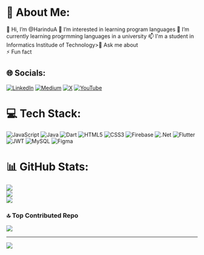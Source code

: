 # 💫 About Me:
👋 Hi, I’m @HarinduA
👀 I’m interested in learning program languages
🌱 I’m currently learning progrmming languages in a university
📫 I'm a student in Informatics Institude of Technology>💬 Ask me about<br>⚡ Fun fact


## 🌐 Socials:
[![LinkedIn](https://img.shields.io/badge/LinkedIn-%230077B5.svg?logo=linkedin&logoColor=white)](https://linkedin.com/in/https://www.linkedin.com/in/harindu-adhikari-201269243/) [![Medium](https://img.shields.io/badge/Medium-12100E?logo=medium&logoColor=white)](https://medium.com/@https://medium.com/@harinduadhikari) [![X](https://img.shields.io/badge/X-black.svg?logo=X&logoColor=white)](https://x.com/https://twitter.com/HarinduAdhikari) [![YouTube](https://img.shields.io/badge/YouTube-%23FF0000.svg?logo=YouTube&logoColor=white)](https://youtube.com/@https://www.youtube.com/channel/UC1t2HZbzR_a1ekpeh9eb-FA) 

# 💻 Tech Stack:
![JavaScript](https://img.shields.io/badge/javascript-%23323330.svg?style=for-the-badge&logo=javascript&logoColor=%23F7DF1E) ![Java](https://img.shields.io/badge/java-%23ED8B00.svg?style=for-the-badge&logo=openjdk&logoColor=white) ![Dart](https://img.shields.io/badge/dart-%230175C2.svg?style=for-the-badge&logo=dart&logoColor=white) ![HTML5](https://img.shields.io/badge/html5-%23E34F26.svg?style=for-the-badge&logo=html5&logoColor=white) ![CSS3](https://img.shields.io/badge/css3-%231572B6.svg?style=for-the-badge&logo=css3&logoColor=white)  ![Firebase](https://img.shields.io/badge/firebase-%23039BE5.svg?style=for-the-badge&logo=firebase) ![.Net](https://img.shields.io/badge/.NET-5C2D91?style=for-the-badge&logo=.net&logoColor=white) ![Flutter](https://img.shields.io/badge/Flutter-%2302569B.svg?style=for-the-badge&logo=Flutter&logoColor=white) ![JWT](https://img.shields.io/badge/JWT-black?style=for-the-badge&logo=JSON%20web%20tokens) ![MySQL](https://img.shields.io/badge/mysql-%2300000f.svg?style=for-the-badge&logo=mysql&logoColor=white) ![Figma](https://img.shields.io/badge/figma-%23F24E1E.svg?style=for-the-badge&logo=figma&logoColor=white)
# 📊 GitHub Stats:
![](https://github-readme-stats.vercel.app/api?username=harinduA&theme=dark&hide_border=false&include_all_commits=true&count_private=true)<br/>
![](https://github-readme-streak-stats.herokuapp.com/?user=harinduA&theme=dark&hide_border=false)<br/>
![](https://github-readme-stats.vercel.app/api/top-langs/?username=harinduA&theme=dark&hide_border=false&include_all_commits=true&count_private=true&layout=compact)

### 🔝 Top Contributed Repo
![](https://github-contributor-stats.vercel.app/api?username=harinduA&limit=5&theme=dark&combine_all_yearly_contributions=true)

---
[![](https://visitcount.itsvg.in/api?id=harinduA&icon=0&color=0)](https://visitcount.itsvg.in)

<!-- Proudly created with GPRM ( https://gprm.itsvg.in ) -->
